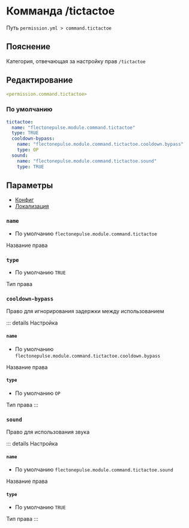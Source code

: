 # Комманда /tictactoe
Путь `permission.yml > command.tictactoe`

## Пояснение
Категория, отвечающая за настройку прав `/tictactoe`

## Редактирование
```yaml
<permission.command.tictactoe>
```

### По умолчанию
```yaml
tictactoe:
  name: "flectonepulse.module.command.tictactoe"
  type: TRUE
  cooldown-bypass:
    name: "flectonepulse.module.command.tictactoe.cooldown.bypass"
    type: OP
  sound:
    name: "flectonepulse.module.command.tictactoe.sound"
    type: TRUE
```

## Параметры

- [Конфиг](/ru/command/tictactoe/)
- [Локализация](/ru/localizations/ru_ru/command/tictactoe/)

### `name`
- По умолчанию `flectonepulse.module.command.tictactoe`

Название права

### `type`
- По умолчанию `TRUE`

Тип права

### `cooldown-bypass`

Право для игнорирования задержки между использованием

::: details Настройка
#### `name`
- По умолчанию `flectonepulse.module.command.tictactoe.cooldown.bypass`

Название права

#### `type`
- По умолчанию `OP`

Тип права
:::

### `sound`

Право для использования звука

::: details Настройка
#### `name`
- По умолчанию `flectonepulse.module.command.tictactoe.sound`

Название права

#### `type`
- По умолчанию `TRUE`

Тип права
:::

<!--@include: @/ru/parts/permission.md-->

